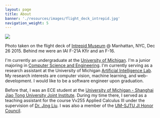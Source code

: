 ```yaml
---
layout: page
title: About
banner: './resources/images/flight_deck_intrepid.jpg'
navigation_weight: 5
---
```

<a href="{{ page.banner }}" >
<img class="about-image" src="{{ page.banner }}"></a>
<p class="message figcaption">Photo taken on the flight deck of <a href="https://www.intrepidmuseum.org" >Intrepid Museum</a> @ Manhattan, NYC, Dec 26 2015. Behind me were an IAI F-21A Kfir and an F-16.</p>

I'm currently an undergraduate at the [University of Michigan](https://www.umich.edu). I'm a junior majoring in [Computer Science and Engineering](http://eecs.umich.edu/cse/). I'm currently serving as a research assistant at the University of Michigan [Artificial Intelligence Lab](https://www.eecs.umich.edu/ai/). My research interests are computer vision, machine learning, and web-development. I would like to be a software engineer upon graduation.

Before that, I was an ECE student at the [University of Michigan - Shanghai Jiao Tong University Joint Institute](http://www.umji.sjtu.edu.cn/en/). During my time there, I served as a teaching assistant for the course Vv255 Applied Calculus III under the supervision of [Dr. Jing Liu](http://umji.sjtu.edu.cn/faculty/jing-liu/). I was also a member of the [UM-SJTU JI Honor Council](http://umji.sjtu.edu.cn/academics/academic-integrity/).


<!--<p class="message">
  Hey there! This page is included as an example. Feel free to customize it for your own use upon downloading. Carry on!
</p>-->

<!--
In the novel, *The Strange Case of Dr. Jeykll and Mr. Hyde*, Mr. Poole is Dr. Jekyll's virtuous and loyal butler. Similarly, Poole is an upstanding and effective butler that helps you build Jekyll themes. It's made by [@mdo](https://twitter.com/mdo).

There are currently two themes built on Poole:

* [Hyde](http://hyde.getpoole.com)
* [Lanyon](http://lanyon.getpoole.com)

Learn more and contribute on [GitHub](https://github.com/poole).

## Setup

Some fun facts about the setup of this project include:

* Built for [Jekyll](http://jekyllrb.com)
* Developed on GitHub and hosted for free on [GitHub Pages](https://pages.github.com)
* Coded with [Sublime Text 2](http://sublimetext.com), an amazing code editor
* Designed and developed while listening to music like [Blood Bros Trilogy](https://soundcloud.com/maddecent/sets/blood-bros-series)

Have questions or suggestions? Feel free to [open an issue on GitHub](https://github.com/poole/issues/new) or [ask me on Twitter](https://twitter.com/mdo).

Thanks for reading!

-->
